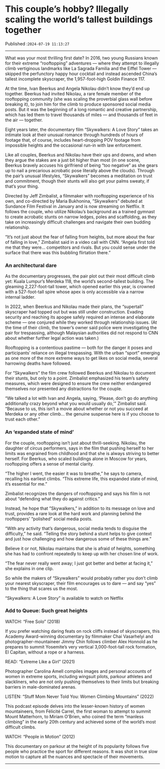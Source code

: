# This couple’s hobby? Illegally scaling the world’s tallest buildings together

Published :`2024-07-19 11:13:27`

---

What was your most thrilling first date? In 2016, two young Russians known for their extreme “rooftopping” adventures — where they attempt to illegally climb vertiginous landmarks like La Sagrada Familia and the Eiffel Tower — skipped the perfunctory happy hour cocktail and instead ascended China’s tallest incomplete skyscraper, the 1,957-foot-high Goldin Finance 117.

At the time, Ivan Beerkus and Angela Nikolau didn’t know they’d end up together. Beerkus had invited Nikolau, a rare female member of the rooftopping community (she was scaling the proverbial glass wall before breaking it), to join him for the climb to produce sponsored social media posts. But it was the beginning of a long romantic and creative partnership, which has led them to travel thousands of miles — and thousands of feet in the air — together.

Eight years later, the documentary film “Skywalkers: A Love Story” takes an intimate look at their unusual romance through hundreds of hours of footage that, of course, includes heart-dropping POV footage from impossible heights and the occasional run-in with law enforcement.

Like all couples, Beerkus and Nikolau have their ups and downs, and when they argue the stakes are a just bit higher than most (in one scene, Beerkus bravely accuses his girlfriend of being “too negative” as she gears up to nail a precarious acrobatic pose literally above the clouds). Through the pair’s unusual lifestyles, “Skywalkers” becomes a meditation on trust and commitment, though their stunts will also get your palms sweaty, if that’s your thing.

Directed by Jeff Zimbalist, a filmmaker with rooftopping experience of his own, and co-directed by Maria Bukhonina, ”Skywalkers” debuted at Sundance Film Festival in January and is now streaming on Netflix. It follows the couple, who utilize Nikolau’s background as a trained gymnast to create acrobatic stunts on narrow ledges, poles and scaffolding, as they take on increasingly difficult challenges and navigate their own budding relationship.

“It’s not just about the fear of falling from heights, but more about the fear of falling in love,” Zimbalist said in a video call with CNN. “Angela first told me that they were… competitors and rivals. But you could sense under the surface that there was this bubbling flirtation there.”

### An architectural dare

As the documentary progresses, the pair plot out their most difficult climb yet: Kuala Lumpur’s Merdeka 118, the world’s second-tallest building. The gleaming 2,227-foot-tall tower, which opened earlier this year, is crowned with a 527-foot-tall spire whose apex is only accessible via a narrow internal ladder.

In 2022, when Beerkus and Nikolau made their plans, the “supertall” skyscraper had topped out but was still under construction. Evading security and reaching its apogee safely required an intense and elaborate scheme — one conjured while they worked through relationship issues. (At the time of their climb, the tower’s owner said police were investigating the pair for trespassing, although Malaysian authorities did not respond to CNN about whether further legal action was taken.)

Rooftopping is a contentious pastime — both for the danger it poses and participants’ reliance on illegal trespassing.  With the urban “sport” emerging as one more of the more extreme ways to get likes on social media, several harrowing deaths have followed.

For “Skywalkers” the film crew followed Beerkus and Nikolau to document their stunts, but only to a point. Zimbalist emphasized his team’s safety measures, which were designed to ensure the crew neither endangered themselves nor presented any distractions for the couple.

“We talked a lot with Ivan and Angela, saying, ‘Please, don’t go do anything additionally crazy beyond what you would usually do,’” Zimbalist said. “Because to us, this isn’t a movie about whether or not you succeed at Merdeka or any other climb… the genuine suspense here is if you choose to trust each other.”

### An ‘expanded state of mind’

For the couple, rooftopping isn’t just about thrill-seeking. Nikolau, the daughter of circus performers, says in the film that pushing herself to her limits was engrained from childhood and that she is always striving to better herself. For Beerkus, who scaled buildings alone in Moscow for years, rooftopping offers a sense of mental clarity.

“The higher I went, the easier it was to breathe,” he says to camera, recalling his earliest climbs. “This extreme life, this expanded state of mind, it’s essential for me.”

Zimbalist recognizes the dangers of rooftopping and says his film is not  about “defending what they do against critics.”

Instead, he hope that ”Skywalkers,” in addition to its message on love and trust, provides a rare look at the hard work and planning behind the rooftoppers’ “polished” social media posts.

“With any activity that’s dangerous, social media tends to disguise the difficulty,” he said. “Telling the story behind a stunt helps to give context and just how challenging and how dangerous some of these things are.”

Believe it or not, Nikolau maintains that she is afraid of heights, something she has had to confront repeatedly to keep up with her chosen line of work.

“The fear never really went away; I just got better and better at facing it,” she explains in one clip.

So while the makers of “Skywalkers” would probably rather you don’t climb your nearest skyscraper, their film encourages us to dare — and say “yes” to the thing that scares us the most.

“Skywalkers: A Love Story” is available to watch on Netflix

### Add to Queue: Such great heights

WATCH: “Free Solo” (2018)

If you prefer watching daring feats on rock cliffs instead of skyscrapers, this Academy Award-winning documentary by filmmaker Chai Vasarhelyi and photographer-mountaineer Jimmy Chin follows climber Alex Honnold as he prepares to summit Yosemite’s very vertical 3,000-foot-tall rock formation, El Capitan, without a rope or a harness.

READ: “Extreme Like a Girl” (2021)

Photographer Carolina Amell compiles images and personal accounts of women in extreme sports, including wingsuit pilots, parkour athletes and slackliners, who are not only pushing themselves to their limits but breaking barriers in male-dominated arenas.

LISTEN: “Stuff Mom Never Told You: Women Climbing Mountains” (2022)

This podcast episode delves into the lesser-known history of women mountaineers, from Félicité Carrel, the first woman to attempt to summit Mount Matterhorn, to Miriam O’Brien, who coined the term “manless climbing” in the early 20th century and achieved some of the world’s most difficult climbs.

WATCH: “People in Motion” (2012)

This documentary on parkour at the height of its popularity follows five people who practice the sport for different reasons. It was shot in true slow motion to capture all the nuances and spectacle of their movements.

---


